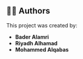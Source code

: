 ## 👨‍💻 Authors

This project was created by:

- **Bader Alamri**  
- **Riyadh Alhamad**  
- **Mohammed Alqabas**
